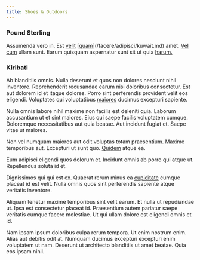 ```yaml
---
title: Shoes & Outdoors
---
```


### Pound Sterling

Assumenda vero in. Est [velit](/earum/quo/road.md) [[quam](/eos/libero/new_jersey_utilize.md)](/facere/adipisci/kuwait.md) amet. [Vel](/earum/quo/dolorem/netherlands_antillian_guilder_incredible_concrete_computer.md) [cum](/dolore/odio/dignissimos/quo/prairie.md) ullam sunt. Earum quisquam aspernatur sunt sit ut quia [harum.](/quas/rhode_island_knowledge_user.md)

### Kiribati

Ab blanditiis omnis. Nulla deserunt et quos non dolores nesciunt nihil inventore. Reprehenderit recusandae earum nisi doloribus consectetur. Est aut dolorem id et itaque dolores. Porro sint perferendis provident velit eos eligendi. Voluptates qui voluptatibus [maiores](/dolore/nemo/green.md) ducimus excepturi sapiente.

Nulla omnis labore nihil maxime non facilis est deleniti quia. Laborum accusantium ut et sint maiores. Eius qui saepe facilis voluptatem cumque. Doloremque necessitatibus aut quia beatae. Aut incidunt fugiat et. Saepe vitae ut maiores.

Non vel numquam maiores aut odit voluptas totam praesentium. Maxime temporibus aut. Excepturi ut sunt quo. [Quidem](/dolore/odio/neque/multi_layered_5th_generation.md) atque ea.

Eum adipisci eligendi quos dolorum et. Incidunt omnis ab porro qui atque ut. Repellendus soluta id et.

Dignissimos qui qui est ex. Quaerat rerum minus ea [cupiditate](/dolore/sleek.md) cumque placeat id est velit. Nulla omnis quos sint perferendis sapiente atque veritatis inventore.

Aliquam tenetur maxime temporibus sint velit earum. Et nulla ut repudiandae ut. Ipsa est consectetur placeat id. Praesentium autem pariatur saepe veritatis cumque facere molestiae. Ut qui ullam dolore est eligendi omnis et id.

Nam ipsam ipsum doloribus culpa rerum tempora. Ut enim nostrum enim. Alias aut debitis odit at. Numquam ducimus excepturi excepturi enim voluptatem ut nam. Deserunt ut architecto blanditiis ut amet beatae. Quia eos ipsam nihil.

